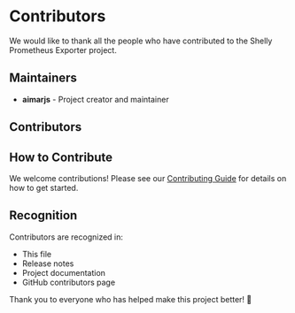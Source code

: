 # Contributors

We would like to thank all the people who have contributed to the Shelly Prometheus Exporter project.

## Maintainers

- **aimarjs** - Project creator and maintainer

## Contributors

<!-- Add contributors here as they contribute -->

## How to Contribute

We welcome contributions! Please see our [Contributing Guide](.github/CONTRIBUTING.md) for details on how to get started.

## Recognition

Contributors are recognized in:

- This file
- Release notes
- Project documentation
- GitHub contributors page

Thank you to everyone who has helped make this project better! 🎉
